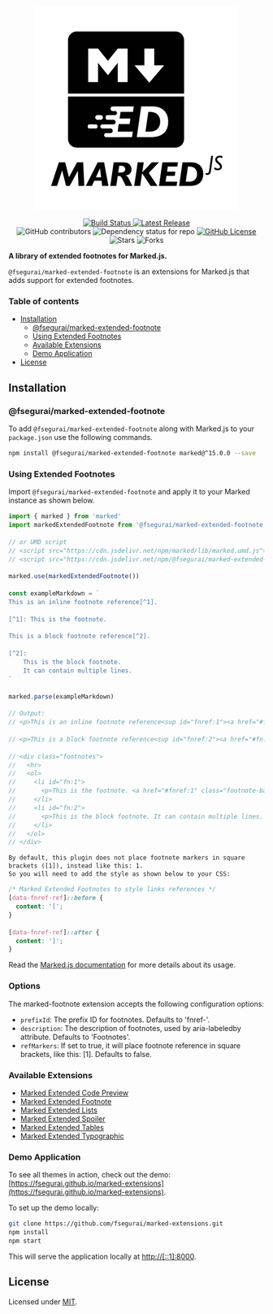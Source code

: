 <p align="center">
  <img alt="Marked Extensions Logo" src="https://raw.githubusercontent.com/fsegurai/marked-extensions/main/demo/public/marked-extensions.svg">
</p>

<p align="center">
  <a href="https://github.com/fsegurai/marked-extensions/actions/workflows/release-library.yml">
      <img src="https://github.com/fsegurai/marked-extensions/actions/workflows/release-library.yml/badge.svg"
          alt="Build Status">
  </a>
  <a href="https://www.npmjs.org/package/@fsegurai/marked-extended-footnote">
      <img src="https://img.shields.io/npm/v/@fsegurai/marked-extended-footnote.svg"
          alt="Latest Release">
  </a>
  <br>
  <img alt="GitHub contributors" src="https://img.shields.io/github/contributors/fsegurai/marked-extensions">
  <img alt="Dependency status for repo" src="https://img.shields.io/librariesio/github/fsegurai/marked-extensions">
  <a href="https://opensource.org/licenses/MIT">
    <img alt="GitHub License" src="https://img.shields.io/github/license/fsegurai/marked-extensions">
  </a>
  <br>
  <img alt="Stars" src="https://img.shields.io/github/stars/fsegurai/marked-extensions?style=square&labelColor=343b41"/> 
  <img alt="Forks" src="https://img.shields.io/github/forks/fsegurai/marked-extensions?style=square&labelColor=343b41"/>
</p>

**A library of extended footnotes for Marked.js.**

`@fsegurai/marked-extended-footnote` is an extensions for Marked.js that adds support for extended footnotes. 

### Table of contents

- [Installation](#installation)
    - [@fsegurai/marked-extended-footnote](#fseguraimarked-extended-footnote)
    - [Using Extended Footnotes](#using-extended-footnotes)
    - [Available Extensions](#available-extensions)
    - [Demo Application](#demo-application)
- [License](#license)

## Installation

### @fsegurai/marked-extended-footnote

To add `@fsegurai/marked-extended-footnote` along with Marked.js to your `package.json` use the following commands.

```bash
npm install @fsegurai/marked-extended-footnote marked@^15.0.0 --save
```

### Using Extended Footnotes

Import `@fsegurai/marked-extended-footnote` and apply it to your Marked instance as shown below.

```javascript
import { marked } from 'marked'
import markedExtendedFootnote from '@fsegurai/marked-extended-footnote'

// or UMD script
// <script src="https://cdn.jsdelivr.net/npm/marked/lib/marked.umd.js"></script>
// <script src="https://cdn.jsdelivr.net/npm/@fsegurai/marked-extended-footnote/lib/index.umd.js"></script>

marked.use(markedExtendedFootnote())

const exampleMarkdown = `
This is an inline footnote reference[^1].

[^1]: This is the footnote.

This is a block footnote reference[^2].

[^2]:
    This is the block footnote.
    It can contain multiple lines.
`

marked.parse(exampleMarkdown)

// Output:
// <p>This is an inline footnote reference<sup id="fnref:1"><a href="#fn:1" class="footnote-ref">1</a></sup>.</p>

// <p>This is a block footnote reference<sup id="fnref:2"><a href="#fn:2" class="footnote-ref">2</a></sup>.</p>

// <div class="footnotes">
//   <hr>
//   <ol>
//     <li id="fn:1">
//       <p>This is the footnote. <a href="#fnref:1" class="footnote-backref">↩</a></p>
//     </li>
//     <li id="fn:2">
//       <p>This is the block footnote. It can contain multiple lines. <a href="#fnref:2" class="footnote-backref">↩</a></p>
//     </li>
//   </ol>
// </div>
```

    By default, this plugin does not place footnote markers in square brackets ([1]), instead like this: 1. 
    So you will need to add the style as shown below to your CSS:

``` css
/* Marked Extended Footnotes to style links references */
[data-fnref-ref]::before {
  content: '[';
}

[data-fnref-ref]::after {
  content: ']';
}
```

Read the [Marked.js documentation](https://marked.js.org/) for more details about its usage.

### Options

The marked-footnote extension accepts the following configuration options:

* `prefixId`: The prefix ID for footnotes. Defaults to 'fnref-'.
* `description`: The description of footnotes, used by aria-labeledby attribute. Defaults to 'Footnotes'.
* `refMarkers`: If set to true, it will place footnote reference in square brackets, like this: [1]. Defaults to false.

### Available Extensions

- [Marked Extended Code Preview](https://github.com/fsegurai/marked-extensions/tree/main/packages/marked-extended-code-preview)
- [Marked Extended Footnote](https://github.com/fsegurai/marked-extensions/tree/main/packages/marked-extended-footnote)
- [Marked Extended Lists](https://github.com/fsegurai/marked-extensions/tree/main/packages/marked-extended-lists)
- [Marked Extended Spoiler](https://github.com/fsegurai/marked-extensions/tree/main/packages/marked-extended-spoiler)
- [Marked Extended Tables](https://github.com/fsegurai/marked-extensions/tree/main/packages/marked-extended-tables)
- [Marked Extended Typographic](https://github.com/fsegurai/marked-extensions/tree/main/packages/marked-extended-typographic)

### Demo Application

To see all themes in action, check out the
demo: [https://fsegurai.github.io/marked-extensions](https://fsegurai.github.io/marked-extensions).

To set up the demo locally:

```bash
git clone https://github.com/fsegurai/marked-extensions.git
npm install
npm start
```

This will serve the application locally at [http://[::1]:8000](http://[::1]:8000).

## License

Licensed under [MIT](https://opensource.org/licenses/MIT).